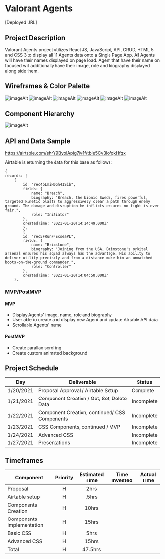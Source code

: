 # Valorant Agents

[Deployed URL]

## Project Description

Valorant Agents project utilizes React JS, JavaScript, API, CRUD, HTML 5 and CSS 3 to display all 11 Agents data onto a Single Page App. All Agents will have their names displayed on page load. Agent that have their name on focused will additionally have their image, role and biography displayed along side them.

## Wireframes & Color Palette



![imageAlt](https://i.imgur.com/ovycVvA.png)
![imageAlt](https://i.imgur.com/mNib6Gm.png)
![imageAlt](https://i.imgur.com/WXzLtnY.png)
![imageAlt](https://i.imgur.com/vu8xte7.png)
![imageAlt](https://i.imgur.com/ymhUjmv.png)
![imageAlt](https://i.imgur.com/SUGXXRp.png)

## Component Hierarchy

![imageAlt](https://i.imgur.com/r10rw7q.png)

## API and Data Sample

https://airtable.com/shrY9ByolApig7M1f/tble5Cv3lofqkHfqx

Airtable is returning the data for this base as follows:

```
{
records: [
    {
        id: "rec4bLmiHqGh4ISib",
        fields: {
            name: "Breach",
            biography: "Breach, the bionic Swede, fires powerful, targeted kinetic blasts to aggressively clear a path through enemy ground. The damage and disruption he inflicts ensures no fight is ever fair.",
            role: "Initiator"
        },
        createdTime: "2021-01-20T14:14:49.000Z"
        },
        {
        id: "rec5FRunF4ExseaPL",
        fields: {
            name: "Brimstone",
            biography: "Joining from the USA, Brimstone's orbital arsenal ensures his squad always has the advantage. His ability to deliver utility precisely and from a distance make him an unmatched boots-on-the-ground commander.",
            role: "Controller"
        },
        createdTime: "2021-01-20T14:04:50.000Z"
    },

```

### MVP/PostMVP

#### MVP

- Display Agents' image, name, role and biography
- User able to create and display new Agent and update Airtable API data
- Scrollable Agents' name

#### PostMVP

- Create parallax scrolling
- Create custom animated background

## Project Schedule

| Day      | Deliverable                                | Status   |
| -------- | ------------------------------------------ | -------- |
| 1/20/2021 | Proposal Approval / Airtable Setup         | Complete |
| 1/21/2021 | Component Creation / Get, Set, Delete Data | Incomplete |
| 1/22/2021 | Component Creation, continued/ CSS Components | Incomplete |
| 1/23/2021 | CSS Components, continued / MVP                | Incomplete |
| 1/24/2021 | Advanced CSS                               | Incomplete |
| 1/27/2021 | Presentations                              | Incomplete |

## Timeframes

| Component                 | Priority | Estimated Time | Time Invested | Actual Time |
| ------------------------- | :------: | :------------: | :-----------: | :---------: |
| Proposal                  |    H     |      2hrs      |               |             |
| Airtable setup            |    H     |     .5hrs      |               |             |
| Components Creation       |    H     |      10hrs     |               |             |
| Components implementation |    H     |      15hrs     |               |             |
| Basic CSS                 |    H     |      5hrs      |               |             |
| Advanced CSS              |    H     |      15hrs     |               |             |
| Total                     |    H     |    47.5hrs     |               |             |

